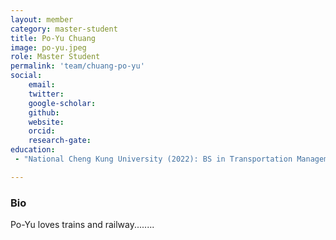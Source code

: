 ```yaml
---
layout: member
category: master-student
title: Po-Yu Chuang
image: po-yu.jpeg
role: Master Student
permalink: 'team/chuang-po-yu'
social:
    email:
    twitter: 
    google-scholar:
    github: 
    website: 
    orcid: 
    research-gate: 
education:
 - "National Cheng Kung University (2022): BS in Transportation Management"

---
```


<h3>Bio</h3>
Po-Yu loves trains and railway........
